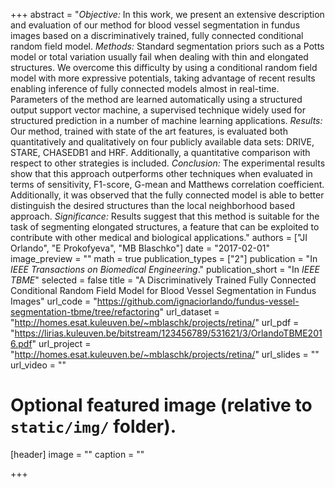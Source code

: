 +++
abstract = "*Objective:* In this work, we present an extensive description and evaluation of our method for blood vessel segmentation in fundus images based on a discriminatively trained, fully connected conditional random field model. *Methods:* Standard segmentation priors such as a Potts model or total variation usually fail when dealing with thin and elongated structures. We overcome this difficulty by using a conditional random field model with more expressive potentials, taking advantage of recent results enabling inference of fully connected models almost in real-time. Parameters of the method are learned automatically using a structured output support vector machine, a supervised technique widely used for structured prediction in a number of machine learning applications. *Results:* Our method, trained with state of the art features, is evaluated both quantitatively and qualitatively on four publicly available data sets: DRIVE, STARE, CHASEDB1 and HRF. Additionally, a quantitative comparison with respect to other strategies is included. *Conclusion:* The experimental results show that this approach outperforms other techniques when evaluated in terms of sensitivity, F1-score, G-mean and Matthews correlation coefficient. Additionally, it was observed that the fully connected model is able to better distinguish the desired structures than the local neighborhood based approach. *Significance:* Results suggest that this method is suitable for the task of segmenting elongated structures, a feature that can be exploited to contribute with other medical and biological applications."
authors = ["JI Orlando", "E Prokofyeva", "MB Blaschko"]
date = "2017-02-01"
image_preview = ""
math = true
publication_types = ["2"]
publication = "In *IEEE Transactions on Biomedical Engineering*."
publication_short = "In *IEEE TBME*"
selected = false
title = "A Discriminatively Trained Fully Connected Conditional Random Field Model for Blood Vessel Segmentation in Fundus Images"
url_code = "https://github.com/ignaciorlando/fundus-vessel-segmentation-tbme/tree/refactoring"
url_dataset = "http://homes.esat.kuleuven.be/~mblaschk/projects/retina/"
url_pdf = "https://lirias.kuleuven.be/bitstream/123456789/531621/3/OrlandoTBME2016.pdf"
url_project = "http://homes.esat.kuleuven.be/~mblaschk/projects/retina/"
url_slides = ""
url_video = ""

# Optional featured image (relative to `static/img/` folder).
[header]
image = ""
caption = ""


+++
